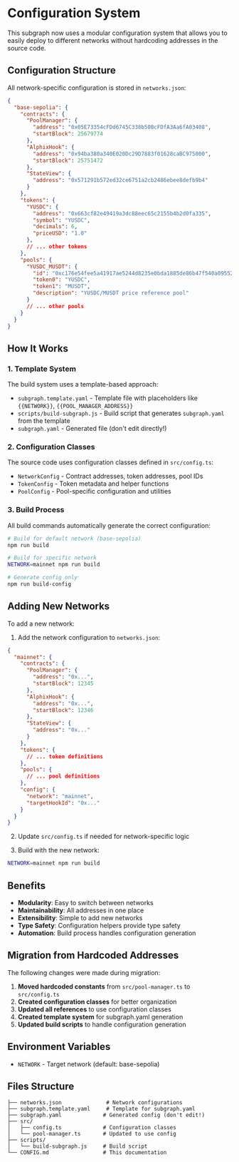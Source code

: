 # Configuration System

This subgraph now uses a modular configuration system that allows you to easily deploy to different networks without hardcoding addresses in the source code.

## Configuration Structure

All network-specific configuration is stored in `networks.json`:

```json
{
  "base-sepolia": {
    "contracts": {
      "PoolManager": {
        "address": "0x05E73354cFDd6745C338b50BcFDfA3Aa6fA03408",
        "startBlock": 25679774
      },
      "AlphixHook": {
        "address": "0x94ba380a340E020Dc29D7883f01628caBC975000",
        "startBlock": 25751472
      },
      "StateView": {
        "address": "0x571291b572ed32ce6751a2cb2486ebee8defb9b4"
      }
    },
    "tokens": {
      "YUSDC": {
        "address": "0x663cf82e49419a3dc88eec65c2155b4b2d0fa335",
        "symbol": "YUSDC",
        "decimals": 6,
        "priceUSD": "1.0"
      },
      // ... other tokens
    },
    "pools": {
      "YUSDC_MUSDT": {
        "id": "0xc176e54fee5a41917ae5244d8235e0bda1885de86b47f540a09552119d832e6d",
        "token0": "YUSDC",
        "token1": "MUSDT",
        "description": "YUSDC/MUSDT price reference pool"
      }
      // ... other pools
    }
  }
}
```

## How It Works

### 1. Template System

The build system uses a template-based approach:

- `subgraph.template.yaml` - Template file with placeholders like `{{NETWORK}}`, `{{POOL_MANAGER_ADDRESS}}`
- `scripts/build-subgraph.js` - Build script that generates `subgraph.yaml` from the template
- `subgraph.yaml` - Generated file (don't edit directly!)

### 2. Configuration Classes

The source code uses configuration classes defined in `src/config.ts`:

- `NetworkConfig` - Contract addresses, token addresses, pool IDs
- `TokenConfig` - Token metadata and helper functions
- `PoolConfig` - Pool-specific configuration and utilities

### 3. Build Process

All build commands automatically generate the correct configuration:

```bash
# Build for default network (base-sepolia)
npm run build

# Build for specific network
NETWORK=mainnet npm run build

# Generate config only
npm run build-config
```

## Adding New Networks

To add a new network:

1. Add the network configuration to `networks.json`:
```json
{
  "mainnet": {
    "contracts": {
      "PoolManager": {
        "address": "0x...",
        "startBlock": 12345
      },
      "AlphixHook": {
        "address": "0x...",
        "startBlock": 12346
      },
      "StateView": {
        "address": "0x..."
      }
    },
    "tokens": {
      // ... token definitions
    },
    "pools": {
      // ... pool definitions
    },
    "config": {
      "network": "mainnet",
      "targetHookId": "0x..."
    }
  }
}
```

2. Update `src/config.ts` if needed for network-specific logic

3. Build with the new network:
```bash
NETWORK=mainnet npm run build
```

## Benefits

- **Modularity**: Easy to switch between networks
- **Maintainability**: All addresses in one place
- **Extensibility**: Simple to add new networks
- **Type Safety**: Configuration helpers provide type safety
- **Automation**: Build process handles configuration generation

## Migration from Hardcoded Addresses

The following changes were made during migration:

1. **Moved hardcoded constants** from `src/pool-manager.ts` to `src/config.ts`
2. **Created configuration classes** for better organization
3. **Updated all references** to use configuration classes
4. **Created template system** for subgraph.yaml generation
5. **Updated build scripts** to handle configuration generation

## Environment Variables

- `NETWORK` - Target network (default: base-sepolia)

## Files Structure

```
├── networks.json              # Network configurations
├── subgraph.template.yaml     # Template for subgraph.yaml
├── subgraph.yaml             # Generated config (don't edit!)
├── src/
│   ├── config.ts             # Configuration classes
│   └── pool-manager.ts       # Updated to use config
├── scripts/
│   └── build-subgraph.js     # Build script
└── CONFIG.md                 # This documentation
``` 